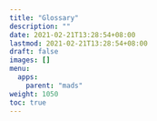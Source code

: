 ```yaml
---
title: "Glossary"
description: ""
date: 2021-02-21T13:28:54+08:00
lastmod: 2021-02-21T13:28:54+08:00
draft: false
images: []
menu:
  apps:
    parent: "mads"
weight: 1050
toc: true
---
```

